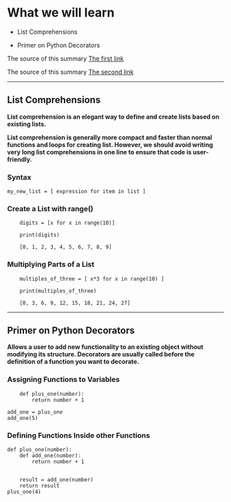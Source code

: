 # What we will learn

- List Comprehensions 

- Primer on Python Decorators


The source of this summary [The first link](https://www.pythonforbeginners.com/basics/list-comprehensions-in-python)

The source of this summary [The second link](https://realpython.com/primer-on-python-decorators/)

______________________________________

## List Comprehensions

**List comprehension is an elegant way to define and create lists based on existing lists.**

**List comprehension is generally more compact and faster than normal functions and loops for creating list. However, we should avoid writing very long list comprehensions in one line to ensure that code is user-friendly.**

### Syntax

    my_new_list = [ expression for item in list ]

### Create a List with range()

        digits = [x for x in range(10)]

        print(digits)

        [0, 1, 2, 3, 4, 5, 6, 7, 8, 9]

### Multiplying Parts of a List

        multiples_of_three = [ x*3 for x in range(10) ]

        print(multiples_of_three)

        [0, 3, 6, 9, 12, 15, 18, 21, 24, 27]

______________________________________

## Primer on Python Decorators

**Allows a user to add new functionality to an existing object without modifying its structure. Decorators are usually called before the definition of a function you want to decorate.**


### Assigning Functions to Variables

        def plus_one(number):
            return number + 1

    add_one = plus_one
    add_one(5)

### Defining Functions Inside other Functions

    def plus_one(number):
        def add_one(number):
            return number + 1


        result = add_one(number)
        return result
    plus_one(4)
